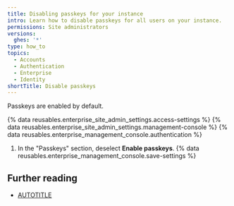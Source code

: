 ```yaml
---
title: Disabling passkeys for your instance
intro: Learn how to disable passkeys for all users on your instance.
permissions: Site administrators
versions:
  ghes: '*'
type: how_to
topics:
  - Accounts
  - Authentication
  - Enterprise
  - Identity
shortTitle: Disable passkeys
---
```


Passkeys are enabled by default.

{% data reusables.enterprise_site_admin_settings.access-settings %}
{% data reusables.enterprise_site_admin_settings.management-console %}
{% data reusables.enterprise_management_console.authentication %}
1. In the "Passkeys" section, deselect **Enable passkeys**.
{% data reusables.enterprise_management_console.save-settings %}

## Further reading

* [AUTOTITLE](/authentication/authenticating-with-a-passkey/about-passkeys)
